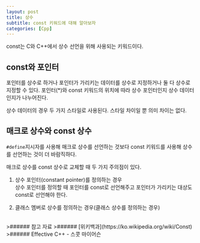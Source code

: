 ```yaml
---
layout: post
title: 상수
subtitle: const 키워드에 대해 알아보자
categories: [Cpp]
---
```

const는 C와 C++에서 상수 선언을 위해 사용되는 키워드이다.

<h2 class="section-heading">const와 포인터</h2>
포인터를 상수로 하거나 포인터가 가리키는 데이터를 상수로 지정하거나 둘 다 상수로 지정할 수 있다. 포인터(*)와 const 키워드의 위치에 따라 상수 포인터인지 상수 데이터인지가 나누어진다.
<script src="https://gist.github.com/H0Kyun/981ea5d57559e2a460da244be43900da.js"></script>

상수 데이터의 경우 두 가지 스타일로 사용된다. 스타일 차이일 뿐 의미 차이는 없다.
<script src="https://gist.github.com/H0Kyun/6506c2c7b07d3d517ae9c4176974b58e.js"></script>

<h2 class="section-heading">매크로 상수와 const 상수</h2>
<code>#define</code>지시자를 사용해 매크로 상수를 선언하는 것보다 const 키워드를 사용해 상수를 선언하는 것이 더 바람직하다.
<script src="https://gist.github.com/H0Kyun/1adef11a9a47e2c75f113eeedf3e8b38.js"></script>

매크로 상수를 const 상수로 교체할 때 두 가지 주의점이 있다.
1. 상수 포인터(constant pointer)를 정의하는 경우<br>상수 포인터를 정의할 때 포인터를 const로 선언해주고 포인터가 가리키는 대상도 const로 선언해야 한다.

1. 클래스 멤버로 상수를 정의하는 경우(클래스 상수를 정의하는 경우)



<br>
>###### 참고 자료
>###### [위키백과](https://ko.wikipedia.org/wiki/Const)
>###### Effective C++ - 스콧 마이어슨